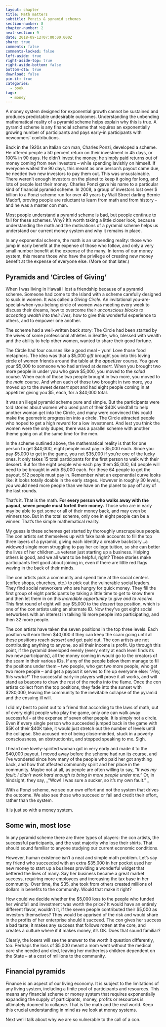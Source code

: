```yaml
---
layout: chapter
title: Math matters
subtitle: Ponzis & pyramid schemes
section-number: 8
chapter-number: 2
next-section: 9
date: 2018-09-12T07:00:00.000Z
share: true
comments: false
comments-locked: false
left-aside: true
right-aside-top: true
right-aside-bottom: false
bottom-cta: true
download: false
pin-it: true
categories:
  - book
tags:
  - money
---
```

A money system designed for exponential growth cannot be sustained
and produces predictable undesirable outcomes. Understanding the
unbending mathematical reality of a pyramid scheme helps explain
why this is true. A pyramid scheme is any financial scheme that
requires an exponentially growing number of participants and pays
early-in participants with newcomers’ contributions.

Back in the 1920s an Italian con man, Charles Ponzi, developed a
scheme. He offered people a 50 percent return on their investment
in 45 days, or 100% in 90 days. He didn’t invest the money; he
simply paid returns out of money coming from new investors – while
spending lavishly on himself. If everyone waited the 90 days, this
meant as one person’s payout came due, he needed two new investors
to pay them out. This was unsustainable. There weren’t enough
investors on the planet to keep it going for long, and lots of people
lost their money. Charles Ponzi gave his name to a particular kind of
financial pyramid scheme. In 2008, a group of investors lost over $
billion to a Ponzi scheme run for over 40 years by Wall Street darling
Bernie Madoff, proving people are reluctant to learn from math and
from history – and he was a master con man.

Most people understand a pyramid scheme is bad, but people
continue to fall for these schemes. Why? It’s worth taking a little
closer look, because understanding the math and the motivations of a
pyramid scheme helps us understand our current money system and
why it remains in place.

In any exponential scheme, the math is an unbending reality: those
who jump in early benefit at the expense of those who follow, and
only a very small number benefit at the expense of the many. In
terms of our money system, this means those who have the privilege
of creating new money benefit at the expense of everyone else. (More
on that later.)

## Pyramids and ‘Circles of Giving’

When I was living in Hawaii I lost a friendship because of a pyramid
scheme. Someone had come to the Island with a scheme carefully
designed to suck in women. It was called a _Giving Circle._ An
invitational you-are-special-when-you-belong circle of women was
meeting every week to discuss their dreams, how to overcome their
_unconscious blocks to accepting wealth into their lives,_ how to give this
wonderful experience to others, and to empower one another.

The scheme had a well-written back story: The Circle had been
started by the wives of some professional athletes in Seattle, who,
blessed with wealth and the ability to help other women, wanted to
share their good fortune.

The Circle had four courses like a good meal – yum! Love those
food metaphors. The idea was that a $5,000 _gift_ brought you into
this loving circle of women friends around the table at the _appetizer_
course. You gave your $5,000 to someone who had arrived at _dessert._
When you brought two more people in under you who gave $5,000,
you moved to the _salad_ course. When each of those two people
brought in two more, you moved to the _main_ course. And when each
of those two brought in two more, you moved up to the sweet _dessert_
spot and had eight people coming in at appetizer giving you $5,
each, for a $40,000 total.

It was an illegal pyramid scheme pure and simple. But the
participants were told stories about women who used part of their
$40K windfall to help another woman get into the Circle, and many
were convinced this could make the geometric progression into a
circle. The Circle attracted people who hoped to get a high reward for
a low investment. And lest you think the women were the only dupes,
there was a parallel scheme with another theme going on at the same
time for the men.

In the scheme outlined above, the mathematical reality is that for one
person to get $40,000, eight people must pay in $5,000 each. Since you pay $5,000 to get in the game, you net $35,000 if you’re one of
the lucky ones. It only takes 15 total participants for the first person
to walk with their dessert. But for the eight people who each pay them
$5,000, 64 people will need to be brought in with $5,000 each. For
these 64 people to get the payout, 512 people must pay in. Remember
what an exponential curve looks like: it looks totally doable in the
early stages. However in roughly 30 levels, you would need more
people than we have on the planet to pay off any of the last rounds.

That’s it. That is the math. **For every person who walks away with
the payout, seven people must forfeit their money.** Those who
are in early may be able to get some or all of their money back, and
may even be winners too. But in the total scheme, only one in eight
people can be a winner. That’s the simple mathematical reality.

My guess is these schemes get started by thoroughly unscrupulous
people. The con artists set themselves up with fake bank accounts to
fill the top three layers of a pyramid, giving each identity a creative
backstory...a widowed single mom struggling to pay her college
tuition, so she can better the lives of her children...a veteran just
starting up a business. Helping others is good, and we all want to be
helpful, right? These stories make participants feel good about joining
in, even if there are little red flags waving in the back of their minds.

The con artists pick a community and spend time at the social centers
(coffee shops, churches, etc.) to pick out the vulnerable social leaders.
They find social networkers who are hungry for quick money. They
fill the first group of eight participants by taking a little time to get to
know them and then let them in on this _incredible opportunity_ to _give
and to receive._ This first round of eight will pay $5,000 to the _dessert_
top position, which is one of the con artists using an alternate ID.
Now they’ve got eight social networkers with an interest in talking 16
more people into participating, and then 32 more people.

The con artists have taken the seven positions in the top three levels.
Each position will earn them $40,000 if they can keep the scam going
until all these positions reach _dessert_ and get paid out. The con artists
are not contributing anything to anyone, so all their income is profit.
Up through this point, if the pyramid developed evenly (every entry at each level finds its two new participants), all the money coming in
would go to the creators of the scam in their various IDs. If any of
the people below them manage to fill the positions under them – two
people, who get two more people, who get two more people – and
get a payout it serves to fire up everyone else: _“Hey, this works!”_ The
successful early-in players will prove it all works, and will stand as
beacons to draw the rest of the moths into the flame.
Once the con artists collect from the top positions, they fade into
the sunset with $280,000, leaving the community to the inevitable
collapse of the pyramid and the ensuing ill will.

I did my best to point out to a friend that according to the laws
of math, out of every eight people who play the game, only one
can walk away successful – at the expense of seven other people. It
is simply not a circle. Even if every single person who succeeded
jumped back in the game with $5K of their $40K take, it would just
stretch out the number of levels until the collapse. She accused
me of being close-minded, stuck in a poverty consciousness, an
obstructionist, and stopped speaking to me. Sigh.

I heard one lovely-spirited woman got in very early and made it to
the $40,000 payout. I moved away before the scheme had run its
course, and I’ve wondered since how many of the people who paid
her got anything back, and how that affected community spirit and
her place in the community. Maybe not at all, as people are often
willing to say, _“It was my fault; I didn’t work hard enough to bring in
more people under me.”_ Or, in hindsight, they say, _“Wow! I was sure a
sucker, so it’s my own fault.”_

With a Ponzi scheme, we see our own effort and not the system that
drives the outcome. We also see those who succeed or fail and credit
their effort, rather than the system.

It is just so with a money system.

## Some win, most lose

In any pyramid scheme there are three types of players: the con artists,
the successful participants, and the vast majority who lose their shirts.
That should sound familiar to anyone studying our current economic
conditions.

However, human existence isn’t a neat and simple math problem.
Let’s say my friend who succeeded with an extra $35,000 in her
pocket used her new money to start up a business providing a
wonderful widget that bettered the lives of many. Say her business
became a great market success, requiring more employees and
increasing the tax base in her community. Over time, the $35,
she took from others created millions of dollars in benefits to the
community. Would that make it right?

How could we decide whether the $5,000 loss to the people who
funded her windfall and investment was worth the price? It would
have an entirely different flavor, wouldn’t it, if the seven people
contributed their $5,000 as investors themselves? They would be
apprised of the risk and would share in the profits of her enterprise
should it succeed. The con gives her success a bad taste; it makes any
success that follows rotten at the core, and creates a culture where if it
makes money, it’s OK. Does that sound familiar?

Clearly, the losers will see the answer to the worth it question
differently, too. Perhaps the loss of $5,000 meant a mom went
without the medical care she needed and died, leaving her motherless
children dependent on the State – at a cost of millions to the
community.

## Financial pyramids

Finance is an aspect of our living economy. It is subject to the
limitations of any living system, including a finite pool of participants
and resources. This means any financial scheme or money system that
requires exponentially expanding the supply of participants, money,
profits or resources is ultimately doomed to collapse. That is the math and the real world. Keep this crucial understanding in mind as we
look at money systems.

Next we’ll talk about why we are so vulnerable to the call of a con.
